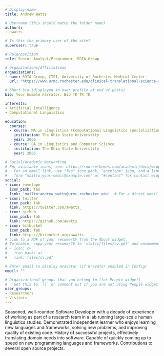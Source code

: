 ```yaml
---
# Display name
title: Andrew Watts

# Username (this should match the folder name)
authors:
- awatts

# Is this the primary user of the site?
superuser: true

# Role/position
role: Senior Analyst/Programmer, RDIA Group

# Organizations/Affiliations
organizations:
- name: RDIA Group, CTSI, University of Rochester Medical Center
  url: "https://www.urmc.rochester.edu/clinical-translational-science-institute/informatics/research-data-integration-analytics.aspx"

# Short bio (displayed in user profile at end of posts)
bio: Your humble narrator. Bio TK TK TK

interests:
- Artificial Intelligence
- Computational Linguistics

education:
  courses:
  - course: MA in Linguistics (Computational Linguistics specialization)
    institution: The Ohio State Universtity
    year: 2006
  - course: BA in Linguistics and Computer Science
    institution: The Ohio State Universtity
    year: 2005

# Social/Academic Networking
# For available icons, see: https://sourcethemes.com/academic/docs/widgets/#icons
#   For an email link, use "fas" icon pack, "envelope" icon, and a link in the
#   form "mailto:your-email@example.com" or "#contact" for contact widget.
social:
- icon: envelope
  icon_pack: fas
  link: 'mailto:andrew_watts@urmc.rochester.edu'  # For a direct email link, use "mailto:test@example.org".
- icon: twitter
  icon_pack: fab
  link: https://twitter.com/awatts_
- icon: github
  icon_pack: fab
  link: https://github.com/awatts
- icon: bitbucket
  icon_pack: fab
  link: https://bitbucket.org/awatts
# Link to a PDF of your resume/CV from the About widget.
# To enable, copy your resume/CV to `static/files/cv.pdf` and uncomment the lines below.
# - icon: cv
#   icon_pack: ai
#   link: files/cv.pdf

# Enter email to display Gravatar (if Gravatar enabled in Config)
email: ""

# Organizational groups that you belong to (for People widget)
#   Set this to `[]` or comment out if you are not using People widget.
user_groups:
- Researchers
- Visitors
---
```


Seasoned, well-rounded Software Developer with a decade of experience of working as part of a research team in a lab running large-scale human linguistics studies. Demonstrated independent learner who enjoys learning new languages and frameworks, solving new problems, and improving quality of existing code. History of successful projects, effectively translating domain needs into software. Capable of quickly coming up to speed on new programming languages and frameworks. Contributions to several open source projects.
